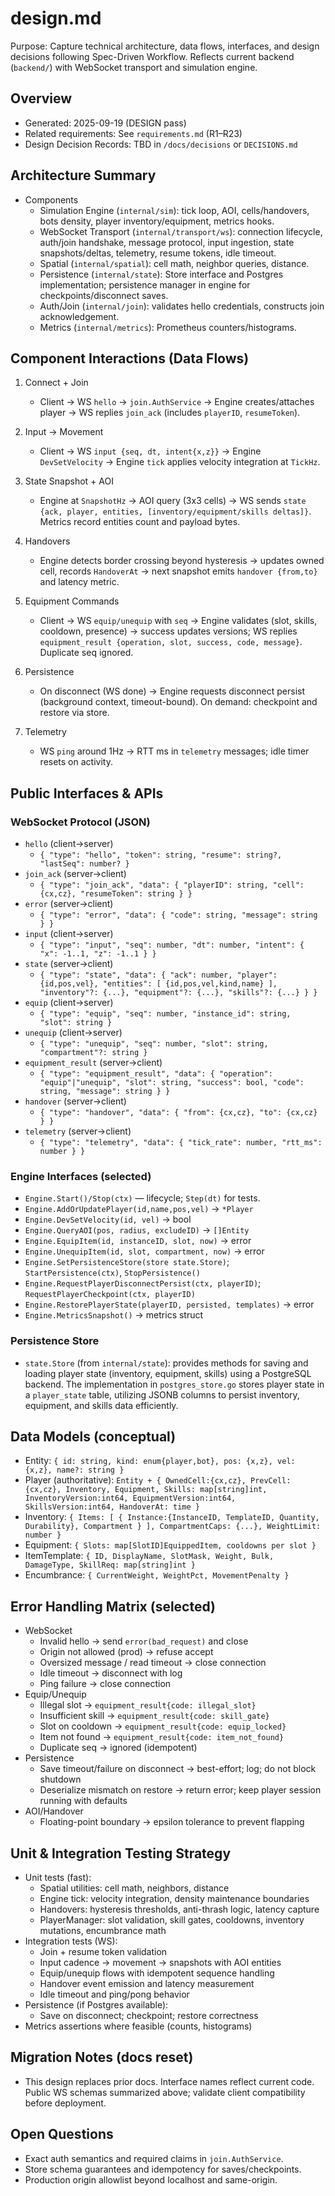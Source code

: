 # design.md

Purpose: Capture technical architecture, data flows, interfaces, and design decisions following Spec-Driven Workflow. Reflects current backend (`backend/`) with WebSocket transport and simulation engine.

## Overview
- Generated: 2025-09-19 (DESIGN pass)
- Related requirements: See `requirements.md` (R1–R23)
- Design Decision Records: TBD in `/docs/decisions` or `DECISIONS.md`

## Architecture Summary
- Components
  - Simulation Engine (`internal/sim`): tick loop, AOI, cells/handovers, bots density, player inventory/equipment, metrics hooks.
  - WebSocket Transport (`internal/transport/ws`): connection lifecycle, auth/join handshake, message protocol, input ingestion, state snapshots/deltas, telemetry, resume tokens, idle timeout.
  - Spatial (`internal/spatial`): cell math, neighbor queries, distance.
  - Persistence (`internal/state`): Store interface and Postgres implementation; persistence manager in engine for checkpoints/disconnect saves.
  - Auth/Join (`internal/join`): validates hello credentials, constructs join acknowledgement.
  - Metrics (`internal/metrics`): Prometheus counters/histograms.

## Component Interactions (Data Flows)
1) Connect + Join
   - Client → WS `hello` → `join.AuthService` → Engine creates/attaches player → WS replies `join_ack` (includes `playerID`, `resumeToken`).

2) Input → Movement
   - Client → WS `input {seq, dt, intent{x,z}}` → Engine `DevSetVelocity` → Engine `tick` applies velocity integration at `TickHz`.

3) State Snapshot + AOI
   - Engine at `SnapshotHz` → AOI query (3x3 cells) → WS sends `state {ack, player, entities, [inventory/equipment/skills deltas]}`. Metrics record entities count and payload bytes.

4) Handovers
   - Engine detects border crossing beyond hysteresis → updates owned cell, records `HandoverAt` → next snapshot emits `handover {from,to}` and latency metric.

5) Equipment Commands
   - Client → WS `equip/unequip` with `seq` → Engine validates (slot, skills, cooldown, presence) → success updates versions; WS replies `equipment_result {operation, slot, success, code, message}`. Duplicate seq ignored.

6) Persistence
   - On disconnect (WS done) → Engine requests disconnect persist (background context, timeout-bound). On demand: checkpoint and restore via store.

7) Telemetry
   - WS `ping` around 1Hz → RTT ms in `telemetry` messages; idle timer resets on activity.

## Public Interfaces & APIs

### WebSocket Protocol (JSON)
- `hello` (client→server)
  - `{ "type": "hello", "token": string, "resume": string?, "lastSeq": number? }`
- `join_ack` (server→client)
  - `{ "type": "join_ack", "data": { "playerID": string, "cell": {cx,cz}, "resumeToken": string } }`
- `error` (server→client)
  - `{ "type": "error", "data": { "code": string, "message": string } }`
- `input` (client→server)
  - `{ "type": "input", "seq": number, "dt": number, "intent": { "x": -1..1, "z": -1..1 } }`
- `state` (server→client)
  - `{ "type": "state", "data": { "ack": number, "player": {id,pos,vel}, "entities": [ {id,pos,vel,kind,name} ], "inventory"?: {...}, "equipment"?: {...}, "skills"?: {...} } }`
- `equip` (client→server)
  - `{ "type": "equip", "seq": number, "instance_id": string, "slot": string }`
- `unequip` (client→server)
  - `{ "type": "unequip", "seq": number, "slot": string, "compartment"?: string }`
- `equipment_result` (server→client)
  - `{ "type": "equipment_result", "data": { "operation": "equip"|"unequip", "slot": string, "success": bool, "code": string, "message": string } }`
- `handover` (server→client)
  - `{ "type": "handover", "data": { "from": {cx,cz}, "to": {cx,cz} } }`
- `telemetry` (server→client)
  - `{ "type": "telemetry", "data": { "tick_rate": number, "rtt_ms": number } }`

### Engine Interfaces (selected)
- `Engine.Start()/Stop(ctx)` — lifecycle; `Step(dt)` for tests.
- `Engine.AddOrUpdatePlayer(id,name,pos,vel)` → `*Player`
- `Engine.DevSetVelocity(id, vel)` → bool
- `Engine.QueryAOI(pos, radius, excludeID)` → `[]Entity`
- `Engine.EquipItem(id, instanceID, slot, now)` → error
- `Engine.UnequipItem(id, slot, compartment, now)` → error
- `Engine.SetPersistenceStore(store state.Store)`; `StartPersistence(ctx)`, `StopPersistence()`
- `Engine.RequestPlayerDisconnectPersist(ctx, playerID)`; `RequestPlayerCheckpoint(ctx, playerID)`
- `Engine.RestorePlayerState(playerID, persisted, templates)` → error
- `Engine.MetricsSnapshot()` → metrics struct

### Persistence Store
- `state.Store` (from `internal/state`): provides methods for saving and loading player state (inventory, equipment, skills) using a PostgreSQL backend. The implementation in `postgres_store.go` stores player state in a `player_state` table, utilizing JSONB columns to persist inventory, equipment, and skills data efficiently.

## Data Models (conceptual)
- Entity: `{ id: string, kind: enum{player,bot}, pos: {x,z}, vel: {x,z}, name?: string }`
- Player (authoritative): `Entity + { OwnedCell:{cx,cz}, PrevCell:{cx,cz}, Inventory, Equipment, Skills: map[string]int, InventoryVersion:int64, EquipmentVersion:int64, SkillsVersion:int64, HandoverAt: time }`
- Inventory: `{ Items: [ { Instance:{InstanceID, TemplateID, Quantity, Durability}, Compartment } ], CompartmentCaps: {...}, WeightLimit: number }`
- Equipment: `{ Slots: map[SlotID]EquippedItem, cooldowns per slot }`
- ItemTemplate: `{ ID, DisplayName, SlotMask, Weight, Bulk, DamageType, SkillReq: map[string]int }`
- Encumbrance: `{ CurrentWeight, WeightPct, MovementPenalty }`

## Error Handling Matrix (selected)
- WebSocket
  - Invalid hello → send `error(bad_request)` and close
  - Origin not allowed (prod) → refuse accept
  - Oversized message / read timeout → close connection
  - Idle timeout → disconnect with log
  - Ping failure → close connection
- Equip/Unequip
  - Illegal slot → `equipment_result{code: illegal_slot}`
  - Insufficient skill → `equipment_result{code: skill_gate}`
  - Slot on cooldown → `equipment_result{code: equip_locked}`
  - Item not found → `equipment_result{code: item_not_found}`
  - Duplicate seq → ignored (idempotent)
- Persistence
  - Save timeout/failure on disconnect → best-effort; log; do not block shutdown
  - Deserialize mismatch on restore → return error; keep player session running with defaults
- AOI/Handover
  - Floating-point boundary → epsilon tolerance to prevent flapping

## Unit & Integration Testing Strategy
- Unit tests (fast):
  - Spatial utilities: cell math, neighbors, distance
  - Engine tick: velocity integration, density maintenance boundaries
  - Handovers: hysteresis thresholds, anti-thrash logic, latency capture
  - PlayerManager: slot validation, skill gates, cooldowns, inventory mutations, encumbrance math
- Integration tests (WS):
  - Join + resume token validation
  - Input cadence → movement → snapshots with AOI entities
  - Equip/unequip flows with idempotent sequence handling
  - Handover event emission and latency measurement
  - Idle timeout and ping/pong behavior
- Persistence (if Postgres available):
  - Save on disconnect; checkpoint; restore correctness
- Metrics assertions where feasible (counts, histograms)

## Migration Notes (docs reset)
- This design replaces prior docs. Interface names reflect current code. Public WS schemas summarized above; validate client compatibility before deployment.

## Open Questions
- Exact auth semantics and required claims in `join.AuthService`.
- Store schema guarantees and idempotency for saves/checkpoints.
- Production origin allowlist beyond localhost and same-origin.
